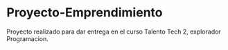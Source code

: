 # Proyecto-Emprendimiento
Proyecto realizado para dar entrega en el curso Talento Tech 2, explorador Programacion.
